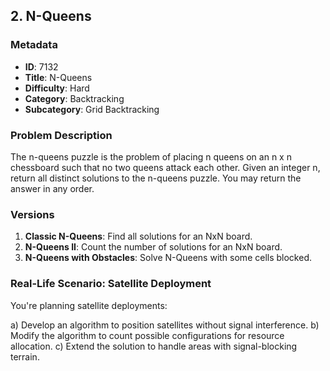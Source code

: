 ## 2. N-Queens

### Metadata

- **ID**: 7132
- **Title**: N-Queens
- **Difficulty**: Hard
- **Category**: Backtracking
- **Subcategory**: Grid Backtracking

### Problem Description

The n-queens puzzle is the problem of placing n queens on an n x n chessboard such that no two queens attack each other. Given an integer n, return all distinct solutions to the n-queens puzzle. You may return the answer in any order.

### Versions

1. **Classic N-Queens**: Find all solutions for an NxN board.
2. **N-Queens II**: Count the number of solutions for an NxN board.
3. **N-Queens with Obstacles**: Solve N-Queens with some cells blocked.

### Real-Life Scenario: Satellite Deployment

You're planning satellite deployments:

a) Develop an algorithm to position satellites without signal interference.
b) Modify the algorithm to count possible configurations for resource allocation.
c) Extend the solution to handle areas with signal-blocking terrain.
